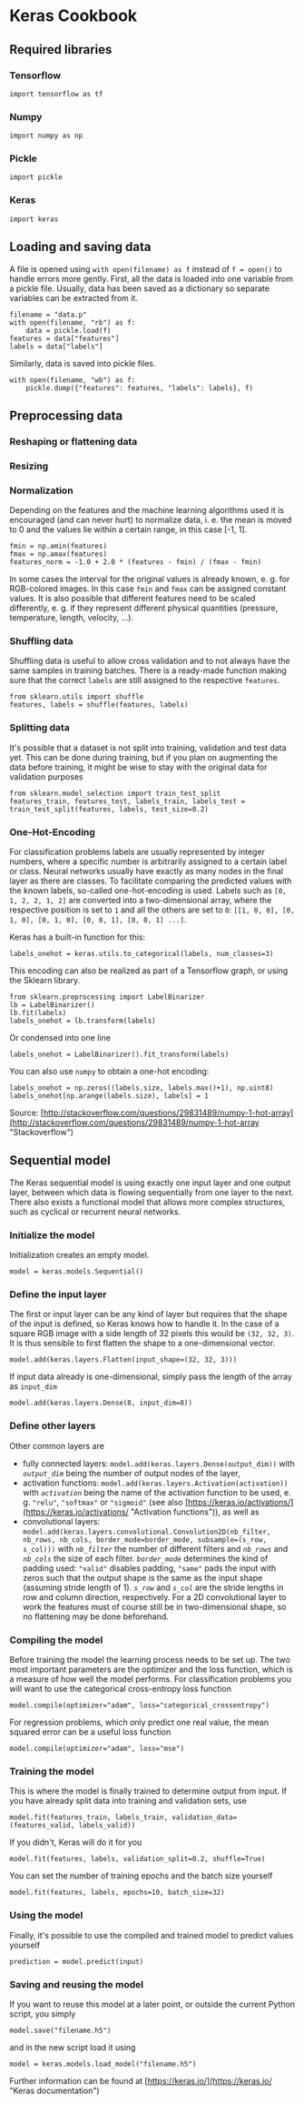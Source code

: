 # Keras Cookbook

## Required libraries

### Tensorflow

`import tensorflow as tf`

### Numpy

`import numpy as np`

### Pickle

`import pickle`

### Keras

`import keras`

## Loading and saving data

A file is opened using `with open(filename) as f` instead of `f = open()` to handle errors more gently. First, all the data is loaded into one variable from a pickle file. Usually, data has been saved as a dictionary so separate variables can be extracted from it.

	filename = "data.p"  
	with open(filename, "rb") as f:  
    	data = pickle.load(f)  
	features = data["features"]  
	labels = data["labels"]

Similarly, data is saved into pickle files.

	with open(filename, "wb") as f:
		pickle.dump({"features": features, "labels": labels}, f)

## Preprocessing data

### Reshaping or flattening data

### Resizing

### Normalization

Depending on the features and the machine learning algorithms used it is encouraged (and can never hurt) to normalize data, i. e. the mean is moved to 0 and the values lie within a certain range, in this case [-1, 1].

	fmin = np.amin(features)
	fmax = np.amax(features)
	features_norm = -1.0 + 2.0 * (features - fmin) / (fmax - fmin)

In some cases the interval for the original values is already known, e. g. for RGB-colored images. In this case `fmin` and `fmax` can be assigned constant values. It is also possible that different features need to be scaled differently, e. g. if they represent different physical quantities (pressure, temperature, length, velocity, ...).

### Shuffling data

Shuffling data is useful to allow cross validation and to not always have the same samples in training batches. There is a ready-made function making sure that the correct `labels` are still assigned to the respective `features`.

	from sklearn.utils import shuffle
	features, labels = shuffle(features, labels)

### Splitting data

It's possible that a dataset is not split into training, validation and test data yet. This can be done during training, but if you plan on augmenting the data before training, it might be wise to stay with the original data for validation purposes

	from sklearn.model_selection import train_test_split
	features_train, features_test, labels_train, labels_test = train_test_split(features, labels, test_size=0.2)

### One-Hot-Encoding

For classification problems labels are usually represented by integer numbers, where a specific number is arbitrarily assigned to a certain label or class. Neural networks usually have exactly as many nodes in the final layer as there are classes. To facilitate comparing the predicted values with the known labels, so-called one-hot-encoding is used. Labels such as `[0, 1, 2, 2, 1, 2]` are converted into a two-dimensional array, where the respective position is set to `1` and all the others are set to `0`: `[[1, 0, 0], [0, 1, 0], [0, 1, 0], [0, 0, 1], [0, 0, 1] ...]`.

Keras has a built-in function for this:

	labels_onehot = keras.utils.to_categorical(labels, num_classes=3)

This encoding can also be realized as part of a Tensorflow graph, or using the Sklearn library.

	from sklearn.preprocessing import LabelBinarizer
	lb = LabelBinarizer()
	lb.fit(labels)
	labels_onehot = lb.transform(labels)

Or condensed into one line

	labels_onehot = LabelBinarizer().fit_transform(labels)

You can also use `numpy` to obtain a one-hot encoding:

	labels_onehot = np.zeros((labels.size, labels.max()+1), np.uint8)
	labels_onehot[np.arange(labels.size), labels] = 1

Source: [http://stackoverflow.com/questions/29831489/numpy-1-hot-array](http://stackoverflow.com/questions/29831489/numpy-1-hot-array "Stackoverflow")  

## Sequential model

The Keras sequential model is using exactly one input layer and one output layer, between which data is flowing sequentially from one layer to the next. There also exists a functional model that allows more complex structures, such as cyclical or recurrent neural networks. 

### Initialize the model

Initialization creates an empty model.

	model = keras.models.Sequential()

### Define the input layer

The first or input layer can be any kind of layer but requires that the shape of the input is defined, so Keras knows how to handle it. In the case of a square RGB image with a side length of 32 pixels this would be `(32, 32, 3)`. It is thus sensible to first flatten the shape to a one-dimensional vector.

	model.add(keras.layers.Flatten(input_shape=(32, 32, 3)))

If input data already is one-dimensional, simply pass the length of the array as `input_dim`

	model.add(keras.layers.Dense(8, input_dim=8))

### Define other layers

Other common layers are

- fully connected layers: `model.add(keras.layers.Dense(output_dim))` with *`output_dim`* being the number of output nodes of the layer,
- activation functions: `model.add(keras.layers.Activation(activation))` with *`activation`* being the name of the activation function to be used, e. g. `"relu"`, `"softmax"` or `"sigmoid"` (see also [https://keras.io/activations/](https://keras.io/activations/ "Activation functions")), as well as
- convolutional layers: `model.add(keras.layers.convolutional.Convolution2D(nb_filter, nb_rows, nb_cols, border_mode=border_mode, subsample=(s_row, s_col)))` with *`nb_filter`* the number of different filters and *`nb_rows`* and *`nb_cols`* the size of each filter. *`border_mode`* determines the kind of padding used: `"valid"` disables padding, `"same"` pads the input with zeros such that the output shape is the same as the input shape (assuming stride length of 1). *`s_row`* and *`s_col`* are the stride lengths in row and column direction, respectively. For a 2D convolutional layer to work the features must of course still be in two-dimensional shape, so no flattening may be done beforehand.

### Compiling the model

Before training the model the learning process needs to be set up. The two most important parameters are the optimizer and the loss function, which is a measure of how well the model performs. For classification problems you will want to use the categorical cross-entropy loss function

	model.compile(optimizer="adam", loss="categorical_crossentropy")

For regression problems, which only predict one real value, the mean squared error can be a useful loss function

	model.compile(optimizer="adam", loss="mse")

### Training the model

This is where the model is finally trained to determine output from input. If you have already split data into training and validation sets, use

	model.fit(features_train, labels_train, validation_data=(features_valid, labels_valid))

If you didn't, Keras will do it for you

	model.fit(features, labels, validation_split=0.2, shuffle=True)

You can set the number of training epochs and the batch size yourself

	model.fit(features, labels, epochs=10, batch_size=32)

### Using the model

Finally, it's possible to use the compiled and trained model to predict values yourself

	prediction = model.predict(input) 

### Saving and reusing the model

If you want to reuse this model at a later point, or outside the current Python script, you simply

	model.save("filename.h5")

and in the new script load it using

	model = keras.models.load_model("filename.h5")

Further information can be found at [https://keras.io/](https://keras.io/ "Keras documentation") 